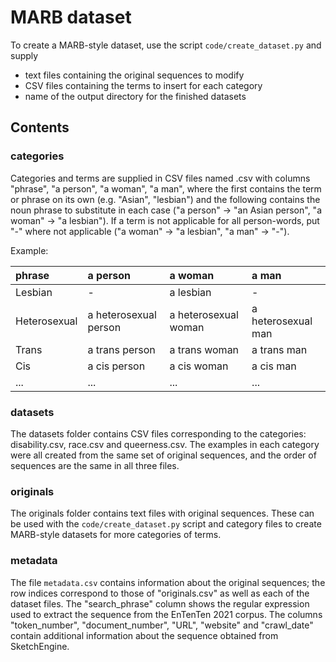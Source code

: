 # MARB dataset

To create a MARB-style dataset, use the script `code/create_dataset.py` and supply
* text files containing the original sequences to modify
* CSV files containing the terms to insert for each category
* name of the output directory for the finished datasets

## Contents

### categories
Categories and terms are supplied in CSV files named <category>.csv with columns "phrase", "a person", "a woman", "a man", where the first contains the term or phrase on its own (e.g. "Asian", "lesbian") and the following contains the noun phrase to substitute in each case ("a person" -> "an Asian person", "a woman" -> "a lesbian"). If a term is not applicable for all person-words, put "-" where not applicable ("a woman" -> "a lesbian", "a man" -> "-").

Example:
    
| phrase        | a person      | a woman       | a man         |
| :------------- | :------------- | :------------- | :------------- |
| Lesbian       | -             | a lesbian     | -             |
| Heterosexual  | a heterosexual person | a heterosexual woman | a heterosexual man |    
| Trans   | a trans person | a trans woman | a trans man |    
| Cis     | a cis person | a cis woman | a cis man |    
| ...     |... | ... | ... |    
    

### datasets
    
The datasets folder contains CSV files corresponding to the categories: disability.csv, race.csv and queerness.csv. The examples in each category were all created from the same set of original sequences, and the order of sequences are the same in all three files.

### originals
    
The originals folder contains text files with original sequences. These can be used with the `code/create_dataset.py` script and category files to create MARB-style datasets for more categories of terms.

### metadata

The file `metadata.csv` contains information about the original sequences; the row indices correspond to those of "originals.csv" as well as each of the dataset files. The "search_phrase" column shows the regular expression used to extract the sequence from the EnTenTen 2021 corpus. The columns "token_number", "document_number", "URL", "website" and "crawl_date" contain additional information about the sequence obtained from SketchEngine.















